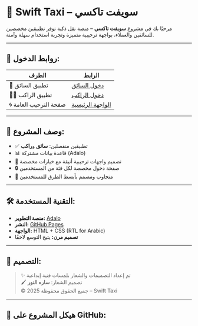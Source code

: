 # 🚖 Swift Taxi – سويفت تاكسي

مرحبًا بك في مشروع **سويفت تاكسي** – منصة نقل ذكية توفر تطبيقين مخصصين للسائقين والعملاء، بواجهة ترحيبية متميزة وتجربة استخدام سهلة وآمنة.

---

## 📱 روابط الدخول:

| الطرف | الرابط |
|-------|--------|
| 🚗 تطبيق السائق | [دخول السائق](https://elnour-fadlallas-team.github.io/driver-entry) |
| 🧍‍♂️ تطبيق الراكب | [دخول الراكب](https://elnour-fadlallas-team.github.io/rider-entry) |
| 🌀 صفحة الترحيب العامة | [الواجهة الرئيسية](https://elnour-fadlallas-team.github.io/swift-entry/) |

---

## 🧭 وصف المشروع:

- ✅ تطبيقين منفصلين: **سائق** و**راكب**
- 📊 قاعدة بيانات مشتركة (Adalo)
- 🌟 تصميم واجهات ترحيبية أنيقة مع خيارات مخصصة
- 🔒 صفحة دخول مخصصة لكل فئة من المستخدمين
- 📱 متجاوب ومصمم بأبسط الطرق للمستخدمين

---

## 🛠️ التقنية المستخدمة:

- **منصة التطوير:** [Adalo](https://www.adalo.com/)
- **النشر:** [GitHub Pages](https://pages.github.com/)
- **الواجهة:** HTML + CSS (RTL for Arabic)
- **تصميم مرن:** يتيح التوسع لاحقًا

---

## 🎨 التصميم:

> ✨ تم إعداد التصميمات والشعار بلمسات فنية إبداعية  
> 🖌️ تصميم الشعار: **ساره النور**  
> © 2025 جميع الحقوق محفوظة – Swift Taxi

---

## 📂 هيكل المشروع على GitHub:

